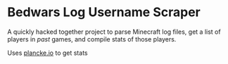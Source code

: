 # Bedwars Log Username Scraper

A quickly hacked together project to parse Minecraft log files, get a list of players in *past* games, and compile stats of those players.

Uses [plancke.io](https://plancke.io/hypixel/player/stats/) to get stats
